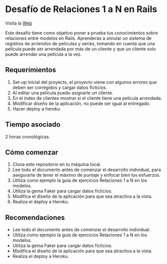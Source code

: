 # Desafío de Relaciones 1 a N en Rails

Visita la [Web](https://pure-springs-87038-e6ae53f03a6a.herokuapp.com/)

Este desafío tiene como objetivo poner a prueba tus conocimientos sobre relaciones entre modelos en Rails. Aprenderás a simular un sistema de registros de arriendos de películas y series, tomando en cuenta que una película puede ser arrendada por más de un cliente y que un cliente solo puede arrendar una película a la vez.

## Requerimientos

1. Set-up inicial del proyecto, el proyecto viene con algunos errores que deben ser corregidos y cargar datos ficticios.
2. Al editar una película puedo asignarle un cliente.
3. En el index de clientes mostrar si el cliente tiene una película arrendada.
4. Modificar diseño de la aplicación, no puede ser igual al entregado.
5. Hacer deploy a heroku.

## Tiempo asociado

2 horas cronológicas.

## Cómo comenzar

1. Clona este repositorio en tu máquina local.
2. Lee todo el documento antes de comenzar el desarrollo individual, para asegurarte de tener el máximo de puntaje y enfocar bien los esfuerzos.
3. Utiliza como ejemplo la guía de ejercicios Relaciones 1 a N en los modelos.
4. Utiliza la gema Faker para cargar datos ficticios.
5. Modifica el diseño de la aplicación para que sea atractiva a la vista.
6. Realiza el deploy a Heroku.

## Recomendaciones

- Lee todo el documento antes de comenzar el desarrollo individual.
- Utiliza como ejemplo la guía de ejercicios Relaciones 1 a N en los modelos.
- Utiliza la gema Faker para cargar datos ficticios.
- Modifica el diseño de la aplicación para que sea atractiva a la vista.
- Realiza el deploy a Heroku.
